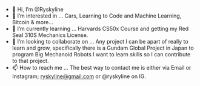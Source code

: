 - 👋 Hi, I’m @Ryskyline
- 👀 I’m interested in ... Cars, Learning to Code and Machine Learning, Bitcoin & more...
- 🌱 I’m currently learning ... Harvards CS50x Course and getting my Red Seal 310S Mechanics License.
- 💞️ I’m looking to collaborate on ... Any project I can be apart of really to learn and grow, specifically there is a Gundam Global Project in Japan to program Big Mechanoid Robots I want to learn skills so I can contribute to that project.
- 📫 How to reach me ... The best way to contact me is either via Email or Instagram; ryskyline@gmail.com or @ryskyline on IG.

<!---
Ryskyline/Ryskyline is a ✨ special ✨ repository because its `README.md` (this file) appears on your GitHub profile.
You can click the Preview link to take a look at your changes.
--->
